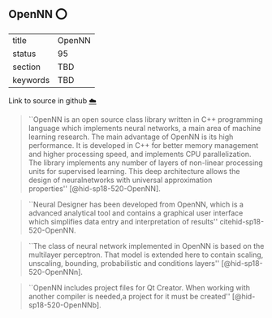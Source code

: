 ## OpenNN :o:


|          |        |
| -------- | ------ |
| title    | OpenNN |
| status   | 95     |
| section  | TBD    |
| keywords | TBD    |

Link to source in github [:cloud:](https://github.com/cloudmesh/technologies/blob/master/chapters/incomming/abstract-OpenNN.md)





> ``OpenNN is an open source class library written in C++ programming
> language which implements neural networks, a main area of machine
> learning research. The main advantage of OpenNN is its high
> performance.  It is developed in C++ for better memory management
> and higher processing speed, and implements CPU parallelization. The
> library implements any number of layers of non-linear processing
> units for supervised learning. This deep architecture allows the
> design of neuralnetworks with universal approximation
> properties'' [@hid-sp18-520-OpenNN].



> ``Neural Designer has been developed from OpenNN, which is a
> advanced analytical tool and contains a graphical user interface
> which simplifies data entry and interpretation of
> results'' citehid-sp18-520-OpenNN.


> ``The class of neural network implemented in OpenNN is based on the
> multilayer perceptron. That model is extended here to contain
> scaling, unscaling, bounding, probabilistic and conditions
> layers'' [@hid-sp18-520-OpenNNn].


> ``OpenNN includes project files for Qt Creator. When working with
> another compiler is needed,a project for it must be
> created'' [@hid-sp18-520-OpenNNb].


